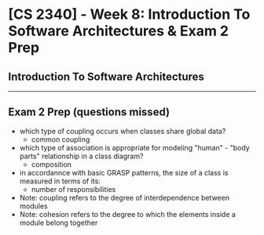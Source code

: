 # **[CS 2340] - Week 8: Introduction To Software Architectures & Exam 2 Prep**
## Introduction To Software Architectures

---
## Exam 2 Prep (questions missed)
- which type of coupling occurs when classes share global data?
	- common coupling
- which type of association is appropriate for modeling "human" - "body parts" relationship in a class diagram?
	- composition
- in accordannce with basic GRASP patterns, the size of a class is measured in terms of its:
	- number of responsibilities
- Note: coupling refers to the degree of interdependence between modules
- Note: cohesion refers to the degree to which the elements inside a module belong together